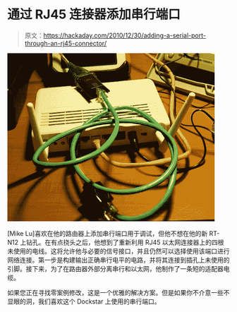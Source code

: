 # 通过 RJ45 连接器添加串行端口

> 原文：<https://hackaday.com/2010/12/30/adding-a-serial-port-through-an-rj45-connector/>

![](img/739412e2b23578e56e3105c13f82d205.png "serial-port-via-rj45")

[Mike Lu]喜欢在他的路由器上添加串行端口用于调试，但他不想在他的新 RT-N12 上钻孔。在有点挠头之后，他想到了重新利用 RJ45 以太网连接器上的四根未使用的电线。这将允许他与必要的信号接口，并且仍然可以选择使用该端口进行网络连接。第一步是构建输出正确串行电平的电路，并将其连接到插孔上未使用的引脚。接下来，为了在路由器外部分离串行和以太网，他制作了一条短的适配器电缆。

如果您正在寻找零案例修改，这是一个优雅的解决方案。但是如果你不介意一些不显眼的洞，我们喜欢这个 Dockstar 上使用的串行端口。